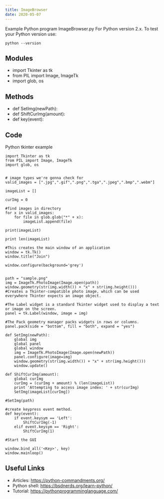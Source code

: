 ```yaml
---
title: ImageBrowser
date: 2020-05-07
---
```

Example Python program ImageBrowser.py
For Python version 2.x.
To test your Python version use:

    python --version

## Modules

* import Tkinter as tk
* from PIL import Image, ImageTk
* import glob, os

## Methods

* def SetImg(newPath):
* def ShiftCurImg(amount):
* def key(event):

## Code

Python tkinter example

    
    import Tkinter as tk
    from PIL import Image, ImageTk
    import glob, os
    
    
    # image types we're gonna check for
    valid_images = [".jpg",".gif",".png",".tga",".jpeg",".bmp",".webm"]
    
    imageList = []
    
    curImg = 0
    
    #find images in directory
    for x in valid_images:
        for file in glob.glob("*" + x):
            imageList.append(file)
    
    print(imageList)
    
    print len(imageList)
    
    #This creates the main window of an application
    window = tk.Tk()
    window.title("Join")
    
    window.configure(background='grey')
    
    
    path = "sample.png"
    img = ImageTk.PhotoImage(Image.open(path))
    window.geometry(str(img.width()) + "x" + str(img.height()))
    #Creates a Tkinter-compatible photo image, which can be used everywhere Tkinter expects an image object.
    
    #The Label widget is a standard Tkinter widget used to display a text or image on the screen.
    panel = tk.Label(window, image = img)
    
    #The Pack geometry manager packs widgets in rows or columns.
    panel.pack(side = "bottom", fill = "both", expand = "yes")
    
    def SetImg(newPath):
        global img
        global panel
        global window
        img = ImageTk.PhotoImage(Image.open(newPath))
        panel.configure(image=img)
        window.geometry(str(img.width()) + "x" + str(img.height()))
        window.update()
    
    def ShiftCurImg(amount):
        global curImg
        curImg = (curImg + amount) % (len(imageList))
        print 'Attempting to access image index: ' + str(curImg)
        SetImg(imageList[curImg])
    
    #SetImg(path)
    
    #create keypress event method.
    def key(event):
        if event.keysym == 'Left':
            ShiftCurImg(-1)
        elif event.keysym == 'Right':
            ShiftCurImg(1)
    
    #Start the GUI
    
    window.bind_all('<Key>', key)
    window.mainloop()

## Useful Links

- Articles: https://python-commandments.org/
- Python shell: https://bsdnerds.org/learn-python/
- Tutorial: https://pythonprogramminglanguage.com/
